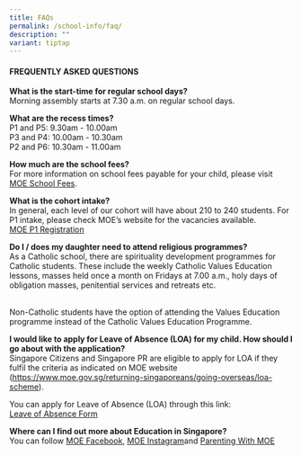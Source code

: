 ```yaml
---
title: FAQs
permalink: /school-info/faq/
description: ""
variant: tiptap
---
```

<h4>FREQUENTLY ASKED QUESTIONS</h4>
<p><strong>What is the start-time for regular school days?<br></strong>Morning
assembly starts at 7.30 a.m. on regular school days.</p>
<p><strong>What are the recess times?<br></strong>P1 and P5: 9.30am - 10.00am
<br>P3 and P4: 10.00am - 10.30am
<br>P2 and P6: 10.30am - 11.00am</p>
<p><strong>How much are the school fees?</strong>
<br>For more information on school fees payable for your child, please visit
<br><a href="https://www.moe.gov.sg/financial-matters/fees" rel="noopener noreferrer nofollow" target="_blank">MOE School Fees</a>.</p>
<p><strong>What is the cohort intake?<br></strong>In general, each level
of our cohort will have about 210 to 240 students. For P1 intake, please
check MOE’s website for the vacancies available.
<br><a href="https://www.moe.gov.sg/primary/p1-registration" rel="noopener noreferrer nofollow" target="_blank">MOE P1 Registration</a>
</p>
<p><strong>Do I / does my daughter need to attend religious programmes?<br></strong>As
a Catholic school, there are spirituality development programmes for Catholic
students. These include the weekly Catholic Values Education lessons, masses
held once a month on Fridays at 7.00 a.m., holy days of obligation masses,
penitential services and retreats etc.</p>
<p>
<br>Non-Catholic students have the option of attending the Values Education
programme instead of the Catholic Values Education Programme.</p>
<p><strong>I would like to apply for Leave of Absence (LOA) for my child. How should I go about with the application? <br></strong>Singapore
Citizens and Singapore PR are eligible to apply for LOA if they fulfil
the criteria as indicated on MOE website (<a href="https://www.moe.gov.sg/returning-singaporeans/going-overseas/loa-scheme" rel="noopener noreferrer nofollow" target="_blank">https://www.moe.gov.sg/returning-singaporeans/going-overseas/loa-scheme</a>).&nbsp;&nbsp;</p>
<p>You can apply for Leave of Absence (LOA) through this link: <a href="https://go.gov.sg/hiaqez" rel="noopener noreferrer nofollow" target="_blank"><br>Leave of Absence Form</a>
</p>
<p><strong>Where can I find out more about Education in Singapore?<br></strong> You
can follow <a href="https://www.facebook.com/moesingapore/" rel="noopener noreferrer nofollow" target="_blank">MOE Facebook</a>,
<a href="https://www.instagram.com/moesingapore/?hl=en" rel="noopener noreferrer nofollow" target="_blank">MOE Instagram</a>and <a href="https://www.instagram.com/parentingwith.moesg/?hl=en" rel="noopener noreferrer nofollow" target="_blank">Parenting With MOE</a>
</p>